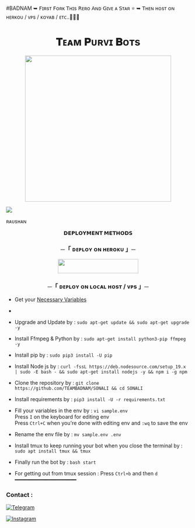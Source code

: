 #BADNAM
 ➥ 𝖥ɪʀsᴛ 𝖥ᴏʀᴋ 𝖳ʜɪs 𝖱ᴇʀᴏ 𝖠ɴᴅ 𝖦ɪᴠᴇ ᴀ 𝖲ᴛᴀʀ ⭐
➥ 𝖳ʜᴇɴ ʜᴏsᴛ ᴏɴ ʜᴇʀᴋᴏᴜ / ᴠᴘs / ᴋᴏʏᴀʙ / ᴇᴛᴄ..👨🏻‍💻
<h1 align="center"
 
<img src="https://user-images.githubusercontent.com/73097560/115834477-dbab4500-a447-11eb-908a-139a6edaec5c.gif">
<h1 align="center"><b>𝐓ᴇᴀᴍ 𝐏ᴜʀᴠɪ 𝐁ᴏᴛs</b></h1>
<p align="center"><a href="https://Badnam_xd_real_yadav"><img src="https://files.catbox.moe/lncyj7.jpg" width="400"></a></p>
<img src="https://user-images.githubusercontent.com/73097560/115834477-dbab4500-a447-11eb-908a-139a6edaec5c.gif">

</p>
ʀᴀᴜsʜᴀɴ
<p align="center">
<b>𝗗𝗘𝗣𝗟𝗢𝗬𝗠𝗘𝗡𝗧 𝗠𝗘𝗧𝗛𝗢𝗗𝗦</b>
</p>

<h3 align="center">
    ─「 ᴅᴇᴩʟᴏʏ ᴏɴ ʜᴇʀᴏᴋᴜ 」─
</h3>

<p align="center"><a href="https://dashboard.heroku.com/new?template=https://github.com/Badnam019/BADNAM_MUSIC-1"> <img src="https://img.shields.io/badge/Deploy%20On%20Heroku-green?style=for-the-badge&logo=heroku" width="220" height="38.45"/></a></p>


<h3 align="center">
    ─「 ᴅᴇᴩʟᴏʏ ᴏɴ ʟᴏᴄᴀʟ ʜᴏsᴛ / ᴠᴘs 」─
</h3>

- Get your [Necessary Variables](https://github.com/TEAMBADNAM/SONALI/blob/main/sample.env)
- 
- Upgrade and Update by :
`sudo apt-get update && sudo apt-get upgrade -y`

- Install Ffmpeg & Python by :
`sudo apt-get install python3-pip ffmpeg -y`

- Install pip by :
`sudo pip3 install -U pip`

- Install Node js by :
`curl -fssL https://deb.nodesource.com/setup_19.x | sudo -E bash - && sudo apt-get install nodejs -y && npm i -g npm`

- Clone the repository by :
`git clone https://github.com/TEAMBADNAM/SONALI && cd SONALI`

- Install requirements by :
`pip3 install -U -r requirements.txt`

- Fill your variables in the env by :
`vi sample.env`<br>
Press `I` on the keyboard for editing env<br>
Press `Ctrl+C` when you're done with editing env and `:wq` to save the env<br>

- Rename the env file by :
`mv sample.env .env`

- Install tmux to keep running your bot when you close the terminal by :
`sudo apt install tmux && tmux`

- Finally run the bot by :
`bash start`

- For getting out from tmux session : Press `Ctrl+b` and then `d`<br>
━━━━━━━━━━━━━━━━━━━━



### Contact :
<a href="https://t.me/ll_ALPHA_BABY_lll"><img title="Telegram" src="https://img.shields.io/badge/Telegram-%23000000.svg?&style=for-the-badge&logo=telegram&logoColor=61DAFB"></a>

<a href="https://instagram.com/careless__02"><img title="Instagram" src="https://img.shields.io/badge/instagram-%23E4405F.svg?&style=for-the-badge&logo=instagram&logoColor=white"></a>
